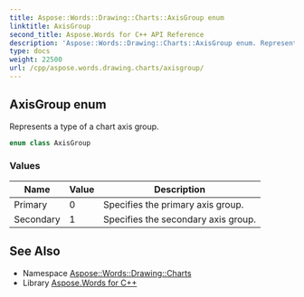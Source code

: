 ```yaml
---
title: Aspose::Words::Drawing::Charts::AxisGroup enum
linktitle: AxisGroup
second_title: Aspose.Words for C++ API Reference
description: 'Aspose::Words::Drawing::Charts::AxisGroup enum. Represents a type of a chart axis group in C++.'
type: docs
weight: 22500
url: /cpp/aspose.words.drawing.charts/axisgroup/
---
```

## AxisGroup enum


Represents a type of a chart axis group.

```cpp
enum class AxisGroup
```

### Values

| Name | Value | Description |
| --- | --- | --- |
| Primary | 0 | Specifies the primary axis group. |
| Secondary | 1 | Specifies the secondary axis group. |

## See Also

* Namespace [Aspose::Words::Drawing::Charts](../)
* Library [Aspose.Words for C++](../../)
